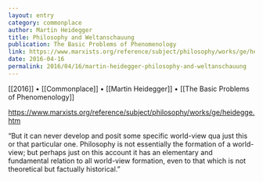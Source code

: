 ```yaml
---
layout: entry
category: commonplace
author: Martin Heidegger
title: Philosophy and Weltanschauung
publication: The Basic Problems of Phenomenology
link: https://www.marxists.org/reference/subject/philosophy/works/ge/heidegge.htm
date: 2016-04-16
permalink: 2016/04/16/martin-heidegger-philosophy-and-weltanschauung
---
```


[[2016]] • [[Commonplace]] • [[Martin Heidegger]] • [[The Basic Problems of Phenomenology]]

https://www.marxists.org/reference/subject/philosophy/works/ge/heidegge.htm

“But it can never develop and posit some specific world-view qua just this or that particular one. Philosophy is not essentially the formation of a world-view; but perhaps just on this account it has an elementary and fundamental relation to all world-view formation, even to that which is not theoretical but factually historical.”
